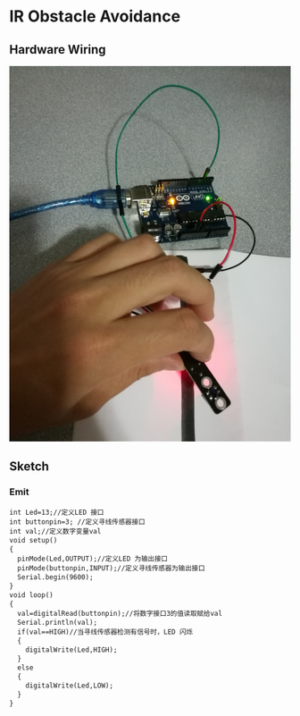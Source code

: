 # IR Obstacle Avoidance

## Hardware Wiring
![Image](../Examples/sensor-kit-for-arduino/029_ir_linetracking.jpg)

## Sketch
### Emit
```
int Led=13;//定义LED 接口
int buttonpin=3; //定义寻线传感器接口
int val;//定义数字变量val
void setup()
{
  pinMode(Led,OUTPUT);//定义LED 为输出接口
  pinMode(buttonpin,INPUT);//定义寻线传感器为输出接口
  Serial.begin(9600);
}
void loop()
{
  val=digitalRead(buttonpin);//将数字接口3的值读取赋给val
  Serial.println(val);
  if(val==HIGH)//当寻线传感器检测有信号时，LED 闪烁
  {
    digitalWrite(Led,HIGH);
  }
  else
  {
    digitalWrite(Led,LOW);
  }
}
```